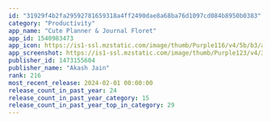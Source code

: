 ```yaml
---
id: "31929f4b2fa29592781659318a4ff2490dae8a68ba76d1097cd084b8950b0383"
category: "Productivity"
app_name: "Cute Planner & Journal Floret"
app_id: 1540983473
app_icon: https://is1-ssl.mzstatic.com/image/thumb/Purple116/v4/5b/b3/ac/5bb3acd9-800a-99a9-03f6-655f01011692/AppIcon-0-1x_U007epad-0-0-85-220-0.png/1024x1024bb.png
app_screenshot: https://is1-ssl.mzstatic.com/image/thumb/Purple123/v4/31/48/a9/3148a992-8407-7a3d-df6d-746b85713884/c69b8e3f-7be0-4aab-b86d-307b0e45f813_en_1.png/1242x2688bb.png
publisher_id: 1473155604
publisher_name: "Akash Jain"
rank: 216
most_recent_release: 2024-02-01 00:00:00
release_count_in_past_year: 24
release_count_in_past_year_category: 15
release_count_in_past_year_top_in_category: 29
---
```

